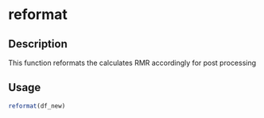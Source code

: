 # reformat

## Description

This function reformats the calculates RMR accordingly for post processing

## Usage

```r
reformat(df_new)
```

